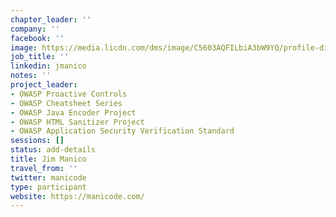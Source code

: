 ```yaml
---
chapter_leader: ''
company: ''
facebook: ''
image: https://media.licdn.com/dms/image/C5603AQFILbiA3bW9YQ/profile-displayphoto-shrink_800_800/0?e=1564012800&v=beta&t=M7TetAZkpNiY7QAUqvXxG9ZWQzlun8p3MnJmLzJP5uA
job_title: ''
linkedin: jmanico
notes: ''
project_leader:
- OWASP Proactive Controls
- OWASP Cheatsheet Series
- OWASP Java Encoder Project
- OWASP HTML Sanitizer Project
- OWASP Application Security Verification Standard
sessions: []
status: add-details
title: Jim Manico
travel_from: ''
twitter: manicode
type: participant
website: https://manicode.com/
---
```


<!-- put more details about participant here -->